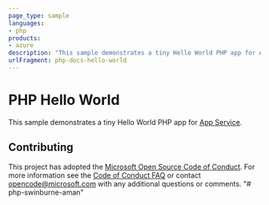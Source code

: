 ```yaml
---
page_type: sample
languages:
- php
products:
- azure
description: "This sample demonstrates a tiny Hello World PHP app for App Service."
urlFragment: php-docs-hello-world
---
```


# PHP Hello World

This sample demonstrates a tiny Hello World PHP app for [App Service](https://docs.microsoft.com/azure/app-service).

## Contributing

This project has adopted the [Microsoft Open Source Code of Conduct](https://opensource.microsoft.com/codeofconduct/). For more information see the [Code of Conduct FAQ](https://opensource.microsoft.com/codeofconduct/faq/) or contact [opencode@microsoft.com](mailto:opencode@microsoft.com) with any additional questions or comments.
"# php-swinburne-aman" 
